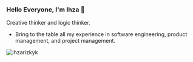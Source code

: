 ### Hello Everyone, I'm Ihza 👋
Creative thinker and logic thinker.
- Bring to the table all my experience in software engineering, product management, and project management.

<p><img align="center" src="https://github-readme-streak-stats.herokuapp.com/?user=ihzarizkyk&" alt="ihzarizkyk" /></p>
